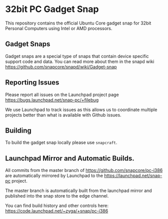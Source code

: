 # 32bit PC Gadget Snap

This repository contains the official Ubuntu Core gadget snap for 32bit
Personal Computers using Intel or AMD processors. 

## Gadget Snaps

Gadget snaps are a special type of snaps that contain device specific support
code and data. You can read more about them in the snapd wiki
https://github.com/snapcore/snapd/wiki/Gadget-snap

## Reporting Issues

Please report all issues on the Launchpad project page
https://bugs.launchpad.net/snap-pc/+filebug

We use Launchpad to track issues as this allows us to coordinate multiple
projects better than what is available with Github issues.

## Building

To build the gadget snap locally please use `snapcraft`.

## Launchpad Mirror and Automatic Builds.

All commits from the master branch of https://github.com/snapcore/pc-i386 are
automatically mirrored by Launchpad to the https://launchpad.net/snap-pc
project.

The master branch is automatically built from the launchpad mirror and
published into the snap store to the edge channel.

You can find build history and other controls here: https://code.launchpad.net/~zyga/+snap/pc-i386
